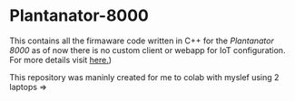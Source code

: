 # Plantanator-8000
This contains all the firmaware code written in C++ for the _Plantanator 8000_ as of now there is no custom client or webapp for IoT configuration. For more details visit [here.](https://docs.google.com/document/d/1Gg5Ggr720AL0CGkVRvnkmuGdXtPGQyLkX-QNJduGoLk/edit)) 

This repository was maninly created for me to colab with myslef using 2 laptops =>
